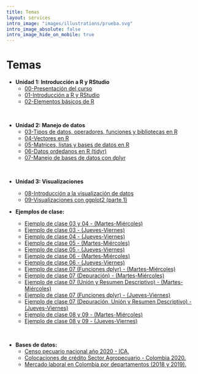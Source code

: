 ```yaml
---
title: Temas
layout: services
intro_image: "images/illustrations/prueba.svg"
intro_image_absolute: false
intro_image_hide_on_mobile: true
---
```


# Temas

- **Unidad 1: Introducción a R y RStudio**
    + [00-Presentación del curso](/temas/00-Curso/00-Curso.html)
    + [01-Introducción a R y RStudio](/temas/01-IntroR-RStudio/01-IntroR-RStudio.html)
    + [02-Elementos básicos de R](/temas/02-Elementos-basicos-R/02-Elementos-basicos-R.html)
<br>

- **Unidad 2: Manejo de datos**
    + [03-Tipos de datos, operadores, funciones y bibliotecas en R](/temas/03-Tipos-datos-R/03-Tipos-datos-R.html)
    + [04-Vectores en R](/temas/04-Vectores-R/04-Vectores-R.html)
    + [05-Matrices, listas y bases de datos en R](/temas/05-Matriz-Listas-BDatos/05-Matriz-Listas-BDatos.html)
    + [06-Datos ordedanos en R (tidyr)](/temas/06-Datos-Ordenados-tidyr/06-Datos-Ordenados-tidyr.html)
    + [07-Manejo de bases de datos con dplyr](/temas/07-Manejo-Datos-dplyr/07-Manejo-Datos-dplyr.html)
<br>

- **Unidad 3: Visualizaciones**
    + [08-Introducción a la visualización de datos](/temas/08-Intro-Graphics/08-Intro-Graphics.html)
    + [09-Visualizaciones con ggplot2 (parte 1)](/temas/09-Graphics-ggplot2/09-Graphics-ggplot2.html)


- **Ejemplos de clase:**
    + [Ejemplo de clase 03 y 04 - (Martes-Miércoles)](/temas/Clases/MartesMiercoles/clase_datosR2.html)
    + [Ejemplo de clase 03 - (Jueves-Viernes)](/temas/Clases/JuevesViernes/01datosR.html)
    + [Ejemplo de clase 04 - (Jueves-Viernes)](/temas/Clases/JuevesViernes/vectores.html)
    + [Ejemplo de clase 05 - (Martes-Miércoles)](https://rpubs.com/Edimer/679439)
    + [Ejemplo de clase 05 - (Jueves-Viernes)](https://rpubs.com/Edimer/679908)
    + [Ejemplo de clase 06 - (Martes-Miércoles)](https://rpubs.com/Edimer/682972)
    + [Ejemplo de clase 06 - (Jueves-Viernes)](https://rpubs.com/Edimer/685502)
    + [Ejemplo de clase 07 (Funciones dplyr) - (Martes-Miércoles)](https://rpubs.com/Edimer/689875)
    + [Ejemplo de clase 07 (Depuración) - (Martes-Miércoles)](https://rpubs.com/Edimer/698542)
    + [Ejemplo de clase 07 (Unión y Resumen Descriptivo) - (Martes-Miércoles)](https://rpubs.com/Edimer/698543)
    + [Ejemplo de clase 07 (Funciones dplyr) - (Jueves-Viernes)](https://rpubs.com/Edimer/692247)
    + [Ejemplo de clase 07 (Depuración, Unión y Resumen Descriptivo) - (Jueves-Viernes)](https://rpubs.com/Edimer/698544)
    + [Ejemplo de clase 08 y 09 - (Martes-Miércoles)](https://rpubs.com/Edimer/698991)
    + [Ejemplo de clase 08 y 09 - (Jueves-Viernes)](https://rpubs.com/Edimer/700038)
<br>

- **Bases de datos:**
    + [Censo pecuario nacional año 2020 - ICA.](https://www.ica.gov.co/areas/pecuaria/servicios/epidemiologia-veterinaria/censos-2016/censo-2018.aspx)
    + [Colocaciones de crédito Sector Agropecuario - Colombia 2020.](https://www.datos.gov.co/api/views/hbaj-th4x/rows.csv?accessType=DOWNLOAD)
    + [Mercado laboral en Colombia por departamentos (2018 y 2019).](/temas/data/desempleo.xlsx)
    
    
